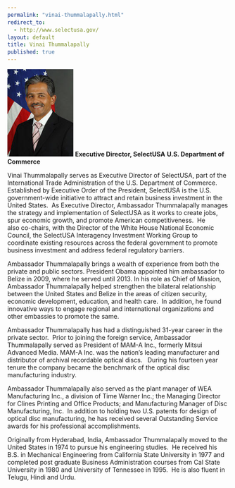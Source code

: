 ```yaml
---
permalink: "vinai-thummalapally.html"
redirect_to:
  - http://www.selectusa.gov/
layout: default
title: Vinai Thummalapally
published: true
---
```



<span class="imgright">![Vinai Thummalapally](images/VT-headshot-small-2.jpg)
**Executive Director, SelectUSA**
**U.S. Department of Commerce**</span>


Vinai Thummalapally serves as Executive Director of SelectUSA, part of the International Trade Administration of the U.S. Department of Commerce.&nbsp; Established by Executive Order of the President, SelectUSA is&nbsp;the&nbsp;U.S. government-wide initiative&nbsp;to attract and retain business investment in the United States. &nbsp;As Executive Director, Ambassador Thummalapally manages the strategy and implementation of SelectUSA&nbsp;as it works&nbsp;to create jobs, spur economic growth, and promote American competitiveness. &nbsp;He also&nbsp;co-chairs, with the Director of the White House National Economic Council, the SelectUSA Interagency Investment Working Group to coordinate existing resources across the federal government to promote business investment and address federal regulatory&nbsp;barriers.&nbsp;&nbsp;

Ambassador Thummalapally brings a wealth of experience from both the private and public sectors. President Obama appointed him ambassador to Belize in 2009, where he served until 2013. In his role as Chief of Mission, Ambassador Thummalapally helped strengthen the bilateral relationship between the United States and Belize in the areas of citizen security, economic development, education, and health care.&nbsp; In addition, he found innovative ways to engage regional and international organizations and other embassies to promote the same. 

Ambassador Thummalapally has had a distinguished 31-year career in the private sector.&nbsp; Prior to joining the foreign service, Ambassador Thummalapally served as President of MAM-A Inc., formerly Mitsui Advanced Media. MAM-A Inc. was the nation’s leading manufacturer and distributor of archival recordable optical discs.&nbsp; &nbsp;During his fourteen year tenure the company became the benchmark of the optical disc manufacturing industry. 

Ambassador Thummalapally also served as the plant manager of WEA Manufacturing Inc., a division of Time Warner Inc.; the Managing Director for Clines Printing and Office Products; and Manufacturing Manager of Disc Manufacturing, Inc.&nbsp; In addition to holding two U.S. patents for design of optical disc manufacturing, he has received several Outstanding Service awards for his professional accomplishments.

Originally from Hyderabad, India, Ambassador Thummalapally moved to the United States in 1974 to pursue his engineering studies.&nbsp; He received his B.S. in Mechanical Engineering from California State University in 1977 and completed post graduate Business Administration courses from Cal State University in 1980 and University of Tennessee in 1995.&nbsp; He is also fluent in Telugu, Hindi and Urdu.
  
